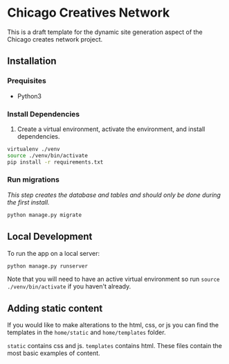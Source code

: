 # Chicago Creatives Network

This is a draft template for the dynamic site generation aspect of the Chicago creates network project.

## Installation

### Prequisites

- Python3

### Install Dependencies

1. Create a virtual environment, activate the environment, and install dependencies.

```bash
virtualenv ./venv
source ./venv/bin/activate
pip install -r requirements.txt
```

### Run migrations

*This step creates the database and tables and should only be done during the first install.*

```bash
python manage.py migrate
```

## Local Development

To run the app on a local server:

```bash
python manage.py runserver
```

Note that you will need to have an active virtual environment so run `source ./venv/bin/activate` if you haven't already.

## Adding static content

If you would like to make alterations to the html, css, or js you can find the templates in the `home/static` and `home/templates` folder.

`static` contains css and js. `templates` contains html.  These files contain the most basic examples of content.
